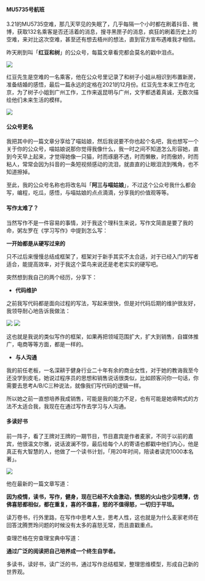 #### **MU5735号航班**

3.21的MU5735空难，那几天罕见的失眠了，几乎每隔一个小时都在刷着抖音、微博，获取132名乘客是否还活着的消息，搜寻黑匣子的消息，疯狂的刷着历史上的空难，来对比这次空难，甚至还有想去梧州的想法，直到官方宣布遇难我才相信。

昨天刷到叫「**红豆和树**」的公众号，每篇文章看完都会莫名的戳中泪点。

![](https://gitee.com/cjyzwg/img/raw/master/202203281442530.png)


红豆先生是空难的一名乘客，他在公众号里记录了和树子小姐从相识到布置新房，准备结婚的感悟，最后一篇永远的定格在2021的12月份。红豆先生本来工作在北京，为了树子小姐到广州工作，工作来返昆明与广州，文字都透着真诚，无数次描绘他们未来生活的模样。

![](https://gitee.com/cjyzwg/img/raw/master/202203281442214.png)

#### **公众号更名**

我把其中的一篇文章分享给了喵姑娘，然后我说要不你也起个名吧，我也想写一个关于你的公众号，喵姑娘说那你觉得我像什么，我一时之间不知道怎么形容她，直到今天早上起来，才觉得她像一只猫，时而琢磨不透，时而懒散，时而傲娇，时而粘人，常常会因为抖音的一条短视频感动的流泪，就直直的让眼泪流到嘴角，也不知道擦掉。

至此，我的公众号名称也将改名叫「**阿三与喵姑娘**」，不过这个公众号我什么都会写，编程，吃瓜，感悟，与喵姑娘的点点滴滴，分享我的价值观等等。

#### **写作太难了？**


当然写作不是一件容易的事情，对于我这个理科生来说，写作文简直是要了我的命，粥左罗在《学习写作》中提到怎么写：

**一开始都是从硬写过来的**

只不过后来慢慢总结成框架了，框架对于新手其实不太合适，对于已经入门的写者适合，能提高效率，对于我这个菜鸟来说还是老老实实的硬写吧。

突然想到我自己的两个经历，分享下：

- **代码维护**

之前我写代码都是面向过程的写法，写起来很快，但是对代码后期的维护很友好，我领导耐心地告诉我做法：

![](https://gitee.com/cjyzwg/img/raw/master/202203281214057.png)
![](https://gitee.com/cjyzwg/img/raw/master/202203281214187.png)

这也就是我说的类似写作的框架，如果再把领域范围扩大，扩大到销售，自媒体推广，电商等等方面，都是一样的。

- **与人沟通**

我的前任老板，一名深耕于健身行业二十年有余的商业女性，对于她的教诲我至今还没学到皮毛，她说过程序员的思想和销售说话很类似，比如顾客问你一句话，你需要去思考A/B/C三种说法，就像我们写代码的逻辑一样。

所以她之前一直想培养我成销售，可能是我的能力不足，也有可能是她填鸭式的方法不太适合我，我现在在通过写作去学习与人沟通。

#### **多读好书**

前一阵子，看了王牌对王牌的一期节目，节目嘉宾是作者麦家，不同于以前的嘉宾，他很温文尔雅，说话波澜不惊，最后给每个人的寄语也都戳中他们内心，他是真正有大智慧的人，他做了一个读书计划，「用20年时间，陪读者读完1000本名著」。

![](https://gitee.com/cjyzwg/img/raw/master/202203281410148.png)


他在最新的一篇文章写道：

**因为疫情，读书，写作，健身，现在已经不大会激动，愤怒的火山也少见喷薄，仿佛喜怒都相似，都在重复，喜的不值喜，怒的不值得怒，一切归于平坦。**

读万卷书，行外里路，在写作中思考人生，思考人性，这也就是为什么麦家老师在回答沈腾贾玲问题的时候没有太多的喜怒无常，而且直戳重点。


查理芒格在穷查理宝典中写道：

**通过广泛的阅读把自己培养成一个终生自学者。**

多读书，读好书，读广泛的书，通过写作总结框架，整理思维模型，形成自己新的世界观。
